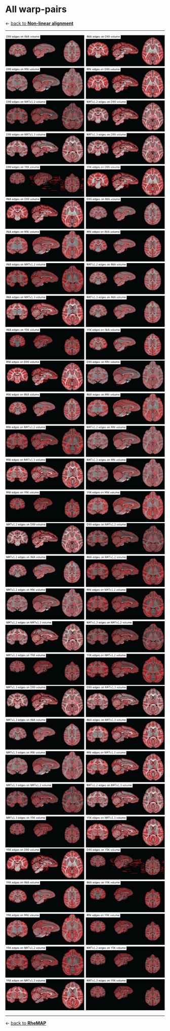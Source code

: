 # All warp-pairs    

&larr; [back to **Non-linear alignment**](nonlinear_registration.md)     

----

![All warp-pairs](images/all_warp_pairs/D99_pairs.png)
![All warp-pairs](images/all_warp_pairs/INIA_pairs.png)
![All warp-pairs](images/all_warp_pairs/MNI_pairs.png)
![All warp-pairs](images/all_warp_pairs/NMTv1.2_pairs.png)
![All warp-pairs](images/all_warp_pairs/NMTv1.3_pairs.png)
![All warp-pairs](images/all_warp_pairs/YRK_pairs.png)

---

&larr; [back to **RheMAP**](README.md)    
